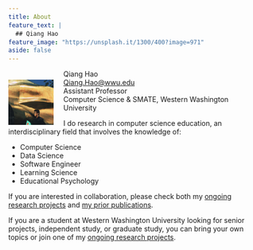 ```yaml
---
title: About
feature_text: |
  ## Qiang Hao
feature_image: "https://unsplash.it/1300/400?image=971"
aside: false
---
```


<img style="float:left; margin-right: 20px; margin-top: 20px; width: 18%;" src="assets/avatar.jpeg" />

Qiang Hao  
<a href="mailto:Qiang.Hao@wwu.edu">Qiang.Hao@wwu.edu</a>  
Assistant Professor  
Computer Science & SMATE, Western Washington University  

I do research in computer science education, an interdisciplinary field that involves the knowledge of:

* Computer Science
* Data Science
* Software Engineer
* Learning Science
* Educational Psychology

If you are interested in collaboration, please check both my <a href="research" target="_blank">ongoing research projects</a> and <a href="cv" target="_blank">my prior publications</a>.

If you are a student at Western Washington University looking for senior projects, independent study, or graduate study, you can bring your own topics or join one of my <a href="research" target="_blank">ongoing research projects</a>.